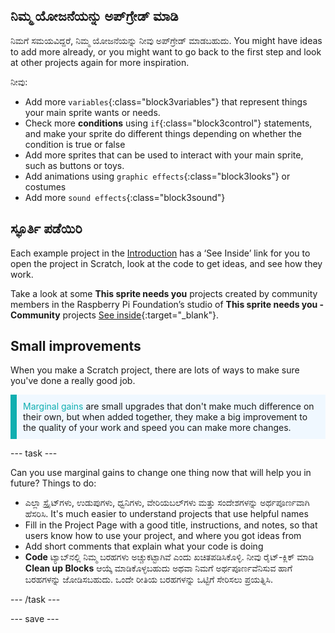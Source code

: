 ## ನಿಮ್ಮ ಯೋಜನೆಯನ್ನು ಅಪ್‌ಗ್ರೇಡ್ ಮಾಡಿ

ನಿಮಗೆ ಸಮಯವಿದ್ದರೆ, ನಿಮ್ಮ ಯೋಜನೆಯನ್ನು ನೀವು ಅಪ್‌ಗ್ರೇಡ್ ಮಾಡಬಹುದು. You might have ideas to add more already, or you might want to go back to the first step and look at other projects again for more inspiration.

ನೀವು:
- Add more `variables`{:class="block3variables"} that represent things your main sprite wants or needs.
- Check more **conditions** using `if`{:class="block3control"} statements, and make your sprite do different things depending on whether the condition is true or false
- Add more sprites that can be used to interact with your main sprite, such as buttons or toys.
- Add animations using `graphic effects`{:class="block3looks"} or costumes
- Add more `sound effects`{:class="block3sound"}

## ಸ್ಫೂರ್ತಿ ಪಡೆಯಿರಿ

Each example project in the [Introduction](.) has a ‘See Inside’ link for you to open the project in Scratch, look at the code to get ideas, and see how they work.

Take a look at some **This sprite needs you** projects created by community members in the Raspberry Pi Foundation’s studio of **This sprite needs you - Community** projects [See inside](https://scratch.mit.edu/studios/29722869/){:target="_blank"}.

## Small improvements

When you make a Scratch project, there are lots of ways to make sure you've done a really good job.

<p style="border-left: solid; border-width:10px; border-color: #0faeb0; background-color: aliceblue; padding: 10px;">
<span style="color: #0faeb0">Marginal gains</span> are small upgrades that don't make much difference on their own, but when added together, they make a big improvement to the quality of your work and speed you can make more changes. 
</p>

--- task ---

Can you use marginal gains to change one thing now that will help you in future? Things to do:

+ ಎಲ್ಲಾ ಸ್ಪ್ರೈಟ್‌ಗಳು, ಉಡುಪುಗಳು, ಧ್ವನಿಗಳು, ವೇರಿಯಬಲ್‌ಗಳು ಮತ್ತು ಸಂದೇಶಗಳನ್ನು ಅರ್ಥಪೂರ್ಣವಾಗಿ ಹೆಸರಿಸಿ. It's much easier to understand projects that use helpful names
+ Fill in the Project Page with a good title, instructions, and notes, so that users know how to use your project, and where you got ideas from
+ Add short comments that explain what your code is doing
+ **Code** ಟ್ಯಾಬ್‌ನಲ್ಲಿ ನಿಮ್ಮ ಬರಹಗಳು ಅಚ್ಚುಕಟ್ಟಾಗಿವೆ ಎಂದು ಖಚಿತಪಡಿಸಿಕೊಳ್ಳಿ. ನೀವು ರೈಟ್‌-ಕ್ಲಿಕ್‌ ಮಾಡಿ **Clean up Blocks** ಆಯ್ಕೆ ಮಾಡಿಕೊಳ್ಳಬಹುದು ಅಥವಾ ನಿಮಗೆ ಅರ್ಥಪೂರ್ಣವೆನಿಸುವ ಹಾಗೆ ಬರಹಗಳನ್ನು ಜೋಡಿಸಬಹುದು. ಒಂದೇ ರೀತಿಯ ಬರಹಗಳನ್ನು ಒಟ್ಟಿಗೆ ಸೇರಿಸಲು ಪ್ರಯತ್ನಿಸಿ.

--- /task ---

--- save ---

